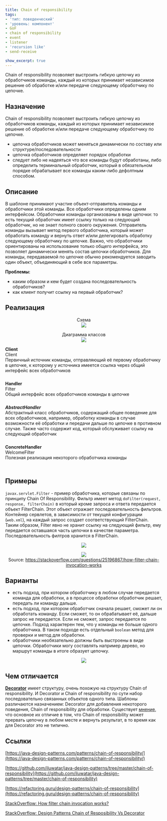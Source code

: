 ```yaml
---
title: Chain of responsibility
tags:
- 'тип: поведенческий'
- 'уровень: компонент'
- GoF
- chain of responsibility
- event
- listener
- 'recursion like'
- send-receive

show_excerpt: true
---
```


Chain of responsibility позволяет выстроить гибкую цепочку из обработчиков команды,
каждый из которых принимает независимое решение об обработке и/или передаче
следующему обработчику по цепочке.

<!--more-->

<style>
    .wrap {
        padding-bottom: 25px;
    }
</style>

## Назначение
Chain of responsibility позволяет выстроить гибкую цепочку из обработчиков команды,
каждый из которых принимает независимое решение об обработке и/или передаче
следующему обработчику по цепочке.

* цепочка обработчиков может меняться динамически по составу или структуре/последовательности
* цепочка обработчиков определяет порядок обработки
* следует либо не надеяться что все команды будут обработаны, либо определить
  терминальный обработчик, который в обязательном порядке обрабатывает все команды каким-либо дефолтным способом.


## Описание
В шаблоне принимают участие объект-отправитель команды и обработчики этой команды.
Все обработчики определены одним интерфейсом. Обработчики команды организованы в
виде цепочки: то есть текущий обработчик имеет ссылку только на следующий обработчик,
но не знает полного своего окружения. Отправитель команды вызывает метод первого
обработчика, который может обработать команду и вернуть ответ и/или делегировать
обработку следующему обработчику по цепочке. Важно, что обработчики ориентированы
на использование только общего интерфейса, это позволяет динамически менять состав
цепочки обработчиков. Для команды, передаваемой по цепочке обычно рекомендуется
заводить один объект, объединяющий в себе все параметры.

**Проблемы:**

* каким образом и кем будет создана последовательность обработчиков?
* как клиент получит ссылку на первый обработчик?


## Реализация


<p align="center">
  Схема<br/>
  <img src="/assets/images/chain-of-responsibility/chain-of-responsibility-scheme.png" />
</p>

<p align="center">
  Диаграмма классов<br/>
  <img src="/assets/images/chain-of-responsibility/chain-of-responsibility-class-diagram.png" />
</p>


<div class="grid grid--px-0">
  <div class="cell cell--lg-3 cell--3"><b>Client</b></div>
  <div class="cell cell--auto">Client</div>
  <div class="cell cell--lg-12 wrap">Первичный источник команды, отправляющий её первому обработчику в цепочке, к которому у источника имеется ссылка через общий интерфейс всех обработчиков</div>

  <div class="cell cell--lg-3 cell--3"><b>Handler</b></div>
  <div class="cell cell--auto">Filter</div>
  <div class="cell cell--lg-12 wrap">Общий интерфейс всех обработчиков команды в цепочке</div>

  <div class="cell cell--lg-3 cell--3"><b><i>AbstractHandler</i></b></div>
  <div class="cell cell--auto"></div>
  <div class="cell cell--lg-12 wrap">Абстрактный класс обработчиков, содержащий общее поведение для всех обработчиков, например,
    обработку команды в случае возможности её обработки и передачи дальше по цепочке в противном случае.
    Также часто содержит код, который обслуживает ссылку на следующий обработчик</div>

  <div class="cell cell--lg-3 cell--3"><b>ConcreteHandler</b></div>
  <div class="cell cell--auto">WelcomeFilter</div>
  <div class="cell cell--lg-12 wrap">Полезная реализация некоторого обработчика команды</div>
</div>

## Примеры
`javax.servlet.Filter` - пример обработчика, которые связаны по принципу Chain Of Responsibility.
Фильтр имеет метод `doFilter(request, response, filterChain)` в который кроме запроса и ответа
передается объект FilterChain. Этот объект отражает последовательность фильтров. Контейнер сервлетов,
в зависимости от текущей конфигурации (`web.xml`), на каждый запрос создает соответствующий FilterChain.
Таким образом, Filter явно не хранит ссылку на следующий фильтр, ему передается оставшаяся часть цепочки
в качестве параметра. Последовательность филтров хранится в FilterChain.

<p align="center">
  <img src="/assets/images/chain-of-responsibility/chain-of-responsibility-example.png" />
</p>

<p align="center">
  <img src="/assets/images/chain-of-responsibility/chain-fo-responsibility-servlet-filter.png" /><br/>
  Source:  <a href="https://stackoverflow.com/questions/25196867/how-filter-chain-invocation-works">https://stackoverflow.com/questions/25196867/how-filter-chain-invocation-works</a>
</p>

## Варианты
* есть подход, при котором обработчику в любом случае передается команда для
  обработки, а в процессе обработки обработчик решает, передать ли команду дальше.
* есть подход, при котором обработчик сначала решает, сможет ли он обработать
  команду. Если сможет, то он обрабатывает её, дальше запрос не передается. Если
  не сможет, запрос передается по цепочке. Подход характерен тем, что у команды
  не больше одного обработчика. В таком подходе есть отдельный `boolean`
  метод для проверки и метод для обработки.
* обработчики необязательно должны быть выстроены в виде цепочки. Обработчики
  могу составлять например дерево, но маршрут команды в итоге образует цепочку.

<p align="center">
  <img src="/assets/images/chain-of-responsibility/chain-of-responsibility-as-tree.png" />
</p>

## Чем отличается

**[Decorator](/2021/05/05/decorator.html)** имеет структуру, очень похожую на структуру
Chain of responsibility. И Decorator и Chain of responsibility по сути набор последовательно
связанных объектов одного типа. Шаблоны различаются назначением: Decorator для добавления
некоторого поведения, Chain of responsibility для обработки. Существует [мнение](https://stackoverflow.com/a/3721318/5457525), что
основное их отличие в том, что Chain of responsibility может прервать цепочку в любом месте
и вернуть результат, в то время как для Decorator это не типично.


## Ссылки
[https://java-design-patterns.com/patterns/chain-of-responsibility/](https://java-design-patterns.com/patterns/chain-of-responsibility/)

[https://github.com/iluwatar/java-design-patterns/tree/master/chain-of-responsibility](https://github.com/iluwatar/java-design-patterns/tree/master/chain-of-responsibility)

[https://refactoring.guru/design-patterns/chain-of-responsibility](https://refactoring.guru/design-patterns/chain-of-responsibility)

[StackOverflow: How filter chain invocation works?](https://stackoverflow.com/a/25197006/5457525)

[StackOverflow: Design Patterns Chain of Resposibility Vs Decorator](https://stackoverflow.com/questions/3721256/design-patterns-chain-of-resposibility-vs-decorator)

